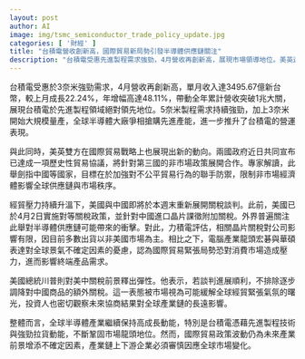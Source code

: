 ```yaml
---
layout: post
author: AI
image: img/tsmc_semiconductor_trade_policy_update.jpg
categories: [ '財經' ]
title: "台積電營收創新高，國際貿易新局勢引發半導體供應鏈關注"
description: "台積電受惠先進製程需求強勁，4月營收再創新高，展現市場領導地位。美英達成歷史性貿易協議，加強應對中國等非市場經濟體政策，與此同時美中即將展開新一輪關稅談判，全球半導體供應鏈面臨新挑戰，產業前景仍存不確定性。"
---
```

台積電受惠於3奈米強勁需求，4月營收再創新高，單月收入達3495.67億新台幣，較上月成長22.24%，年增幅高達48.11%，帶動全年累計營收突破1兆大關，展現台積電於先進製程領域絕對領先地位。5奈米製程需求持續強勁，加上3奈米開始大規模量產，全球半導體大廠爭相搶購先進產能，進一步推升了台積電的營運表現。

與此同時，美英雙方在國際貿易戰略上也展現出新的動向。兩國政府近日共同宣布已達成一項歷史性貿易協議，將針對第三國的非市場政策展開合作。專家解讀，此舉劍指中國等國家，目標在於加強對不公平貿易行為的聯手防禦，限制非市場經濟體影響全球供應鏈與市場秩序。

經貿壓力持續升溫下，美國與中國即將於本週末重新展開關稅談判。此前，美國已於4月2日實施對等關稅政策，並針對中國進口晶片課徵附加關稅。外界普遍關注此舉對半導體供應鏈可能帶來的衝擊。對此，力積電評估，相關晶片關稅對公司影響有限，因目前多數出貨以非美國市場為主。相比之下，電腦產業龍頭宏碁與華碩表達對全球景氣不確定因素的憂慮，認為國際貿易緊張局勢恐對消費市場造成壓力，進而影響終端產品需求。

美國總統川普則對美中關稅前景釋出彈性。他表示，若談判進展順利，不排除逐步調降對中國商品的額外關稅。這一表態被市場視為可能緩解全球經貿緊張氣氛的曙光，投資人也密切觀察未來協商結果對全球產業鏈的長遠影響。

整體而言，全球半導體產業繼續保持高成長動能，特別是台積電憑藉先進製程技術與強勁拉貨動能，不斷鞏固市場龍頭地位。然而，國際貿易政策波動仍為未來產業前景增添不確定因素，產業鏈上下游企業必須審慎因應全球市場變化。